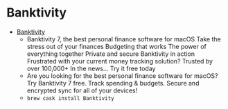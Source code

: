 # Banktivity
- [Banktivity](https://www.iggsoftware.com/banktivity/)
  -  Banktivity 7, the best personal finance software for macOS Take the stress out of your finances Budgeting that works The power of everything together Private and secure Banktivity in action Frustrated with your current money tracking solution? Trusted by over 100,000+ In the news… Try it free today
  - Are you looking for the best personal finance software for macOS? Try Banktivity 7 free. Track spending & budgets. Secure and encrypted sync for all of your devices!
  - `brew cask install Banktivity`
